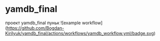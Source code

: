 # yamdb_final
проект yamdb_final
пуньк
![example workflow]
(https://github.com/Bogdan-Kirilyuk/yamdb_final/actions/workflows/yamdb_workflow.yml/badge.svg)
